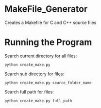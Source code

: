 # MakeFile_Generator

Creates a Makefile for C and C++ source files

# Running the Program

Search current directory for all files:

    python create_make.py
  
Search sub directory for files:

    python create_make.py source_folder_name
  
Search full path for files:

    python create_make.py full_path
